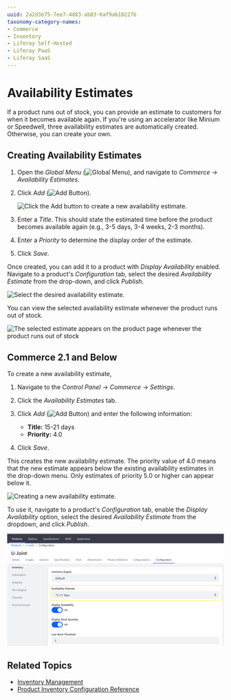 ```yaml
---
uuid: 2a2d3e75-7ee7-4d83-ab03-6af9ab18227b
taxonomy-category-names:
- Commerce
- Inventory
- Liferay Self-Hosted
- Liferay PaaS
- Liferay SaaS
---
```

# Availability Estimates

If a product runs out of stock, you can provide an estimate to customers for when it becomes available again. If you're using an accelerator like Minium or Speedwell, three availability estimates are automatically created. Otherwise, you can create your own.

## Creating Availability Estimates

1. Open the *Global Menu* (![Global Menu](../images/icon-applications-menu.png)), and navigate to *Commerce* &rarr; *Availability Estimates*.

1. Click *Add* (![Add Button](../images/icon-add.png)).

    ![Click the Add button to create a new availability estimate.](./availability-estimates/images/01.png)

1. Enter a *Title*. This should state the estimated time before the product becomes available again (e.g., 3-5 days, 3-4 weeks, 2-3 months).

1. Enter a *Priority* to determine the display order of the estimate.

1. Click *Save*.

Once created, you can add it to a product with *Display Availability* enabled. Navigate to a product's *Configuration* tab, select the desired *Availability Estimate* from the drop-down, and click *Publish*.

![Select the desired availability estimate.](./availability-estimates/images/02.png)

You can view the selected availability estimate whenever the product runs out of stock.

![The selected estimate appears on the product page whenever the product runs out of stock](./availability-estimates/images/03.png)

## Commerce 2.1 and Below

To create a new availability estimate,

1. Navigate to the *Control Panel* &rarr; *Commerce* &rarr; *Settings*.

1. Click the *Availability Estimates* tab.

1. Click *Add* (![Add Button](../images/icon-add.png)) and enter the following information:

   * **Title:** 15-21 days
   * **Priority:** 4.0

1. Click *Save*.

This creates the new availability estimate. The priority value of 4.0 means that the new estimate appears below the existing availability estimates in the drop-down menu. Only estimates of priority 5.0 or higher can appear below it.

![Creating a new availability estimate.](./availability-estimates/images/04.png)

To use it, navigate to a product's *Configuration* tab, enable the *Display Availability* option, select the desired *Availability Estimate* from the dropdown, and click *Publish*.

![Activate the Display Availability toggle and select an availability estimate from the drop-down.](./availability-estimates/images/05.png)

## Related Topics

* [Inventory Management](../inventory-management.md)
* [Product Inventory Configuration Reference](./product-inventory-configuration-reference-guide.md)
